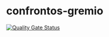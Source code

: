 # confrontos-gremio
[![Quality Gate Status](https://sonarcloud.io/api/project_badges/measure?project=lhamello_confrontos-gremio&metric=alert_status)](https://sonarcloud.io/dashboard?id=lhamello_confrontos-gremio)
